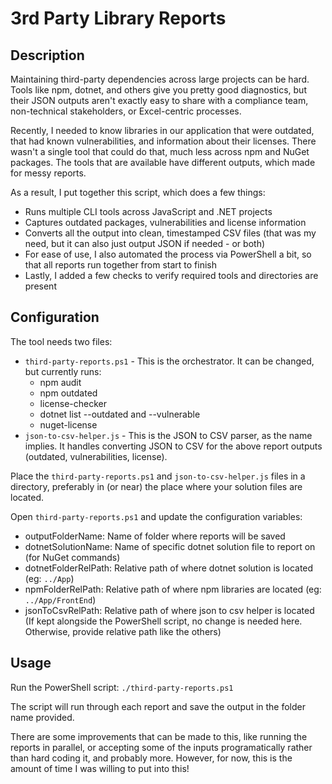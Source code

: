 # 3rd Party Library Reports

## Description
Maintaining third-party dependencies across large projects can be hard. Tools like npm, dotnet, and others give you pretty good diagnostics, but their JSON outputs aren't exactly easy to share with a compliance team, non-technical stakeholders, or Excel-centric processes. 

Recently, I needed to know libraries in our application that were outdated, that had known vulnerabilities, and information about their licenses. There wasn't a single tool that could do that, much less across npm and NuGet packages. The tools that are available have different outputs, which made for messy reports.

As a result, I put together this script, which does a few things:
- Runs multiple CLI tools across JavaScript and .NET projects
- Captures outdated packages, vulnerabilities and license information
- Converts all the output into clean, timestamped CSV files (that was my need, but it can also just output JSON if needed - or both)
- For ease of use, I also automated the process via PowerShell a bit, so that all reports run together from start to finish
- Lastly, I added a few checks to verify required tools and directories are present

## Configuration
The tool needs two files:
- `third-party-reports.ps1` - This is the orchestrator. It can be changed, but currently runs:
  - npm audit
  - npm outdated
  - license-checker
  - dotnet list --outdated and --vulnerable
  - nuget-license
- `json-to-csv-helper.js` - This is the JSON to CSV parser, as the name implies. It handles converting JSON to CSV for the above report outputs (outdated, vulnerabilities, license).

Place the `third-party-reports.ps1` and `json-to-csv-helper.js` files in a directory, preferably in (or near) the place where your solution files are located.

Open `third-party-reports.ps1` and update the configuration variables:
- outputFolderName: Name of folder where reports will be saved
- dotnetSolutionName: Name of specific dotnet solution file to report on (for NuGet commands)
- dotnetFolderRelPath: Relative path of where dotnet solution is located (eg: `../App`)
- npmFolderRelPath: Relative path of where npm libraries are located (eg: `../App/FrontEnd`)
- jsonToCsvRelPath: Relative path of where json to csv helper is located (If kept alongside the PowerShell script, no change is needed here. Otherwise, provide relative path like the others)

## Usage
Run the PowerShell script: `./third-party-reports.ps1`

The script will run through each report and save the output in the folder name provided.

There are some improvements that can be made to this, like running the reports in parallel, or accepting some of the inputs programatically rather than hard coding it, and probably more. However, for now, this is the amount of time I was willing to put into this!
